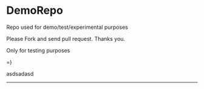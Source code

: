 # DemoRepo
Repo used for demo/test/experimental purposes

Please Fork and send pull request. Thanks you.

Only for testing purposes

=)

asdsadasd
****
